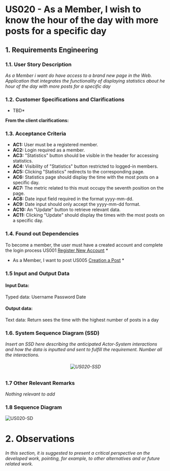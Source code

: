 # US020 - As a Member, I wish to know the hour of the day with more posts for a specific day 


## 1. Requirements Engineering

### 1.1. User Story Description

*As a Member i want do have access to a brand new page in the Web. Application that integrates the functionality of displaying statistics about he hour of the day with more posts for a specific day*



### 1.2. Customer Specifications and Clarifications

* TBD*

**From the client clarifications:**


### 1.3. Acceptance Criteria

- **AC1:** User must be a registered member.
- **AC2:** Login required as a member.
- **AC3:** "Statistics" button should be visible in the header for accessing statistics.
- **AC4:** Visibility of "Statistics" button restricted to logged-in members.
- **AC5:** Clicking "Statistics" redirects to the corresponding page.
- **AC6:** Statistics page should display the time with the most posts on a specific day.
- **AC7:** The metric related to this must occupy the seventh position on the page.
- **AC8:** Date input field required in the format yyyy-mm-dd.
- **AC9:** Date input should only accept the yyyy-mm-dd format.
- **AC10:** An "Update" button to retrieve relevant data.
- **AC11:** Clicking "Update" should display the times with the most posts on a specific day.
### 1.4. Found out Dependencies

To become a member, the user must have a created account and complete the login process US001 [Register New Account](../../US001/01.requirements-engineering/US001.md) *
* As a Member, I want to post US005  [Creation a Post](../../US005/01.requirements-engineering/US005.md) *

### 1.5 Input and Output Data

#### Input Data:
Typed data:
            Username
            Password
            Date

#### Output data:
Text data:
        Return sees the time with the highest number of posts in a day

### 1.6. System Sequence Diagram (SSD)

_Insert an SSD here describing the anticipated Actor-System interactions and how the data is inputted and sent to fulfill the requirement. Number all the interactions._

<h6 align="center">

![US020-SSD](/docs/sprintA/US020/01.requirements-engineering/svg/US020-sucess.svg)

</h6>

### 1.7 Other Relevant Remarks

_Nothing relevant to add_

### **1.8 Sequence Diagram**

![US020-SD](/docs/sprintA/US020/01.requirements-engineering/svg/SD-US020.svg)
<br>


# 2. Observations

_In this section, it is suggested to present a critical perspective on the developed work, pointing, for example, to other alternatives and or future related work._
